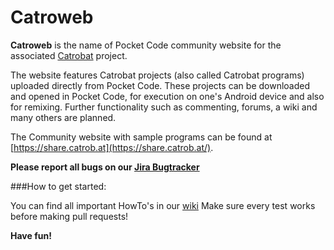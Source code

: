 Catroweb
=========

**Catroweb** is the name of Pocket Code community website for the associated [Catrobat](https://github.com/Catrobat/) project. 

The website features Catrobat projects (also called Catrobat programs) uploaded directly from Pocket Code. These projects can be downloaded and opened in Pocket Code, for execution on one's Android device and also for remixing. Further functionality such as commenting, forums, a wiki and many others are planned.

The Community website with sample programs can be found at [https://share.catrob.at](https://share.catrob.at/).

**Please report all bugs on our [Jira Bugtracker](https://jira.catrob.at/secure/CreateIssue.jspa?pid=10301&issuetype=1)**

###How to get started:

You can find all important HowTo's in our [wiki](https://github.com/Catrobat/Catroweb-Symfony/wiki)
Make sure every test works before making pull requests!

**Have fun!**
